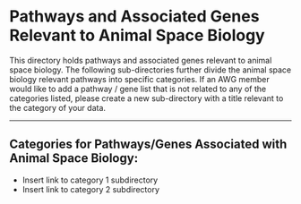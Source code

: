 # Pathways and Associated Genes Relevant to Animal Space Biology

This directory holds pathways and associated genes relevant to animal space biology. The following sub-directories further divide the animal space biology relevant pathways into specific categories. If an AWG member would like to add a pathway / gene list that is not related to any of the categories listed, please create a new sub-directory with a title relevant to the category of your data.

---

## Categories for Pathways/Genes Associated with Animal Space Biology:

- Insert link to category 1 subdirectory
- Insert link to category 2 subdirectory
